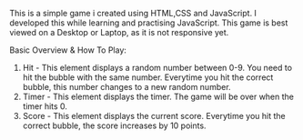 This is a simple game i created using HTML,CSS and JavaScript.
I developed this while learning and practising JavaScript.
This game is best viewed on a Desktop or Laptop, as it is not responsive yet.

Basic Overview & How To Play:
1. Hit - This element displays a random number between 0-9. You need to hit the bubble with the same number. Everytime you hit the correct bubble, this number changes to a new random number.
2. Timer - This element displays the timer. The game will be over when the timer hits 0.
3. Score - This element displays the current score. Everytime you hit the correct bubble, the score increases by 10 points.
